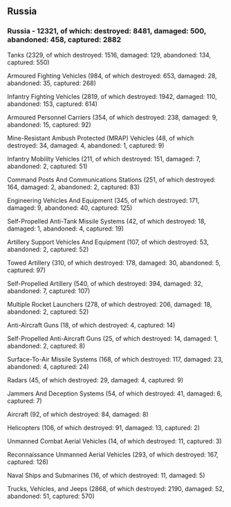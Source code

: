
 
 ## Russia
 
 ### Russia - 12321, of which: destroyed: 8481, damaged: 500, abandoned: 458, captured: 2882

 

 

 Tanks (2329, of which destroyed: 1516, damaged: 129, abandoned: 134, captured: 550)

 Armoured Fighting Vehicles (984, of which destroyed: 653, damaged: 28, abandoned: 35, captured: 268)

 Infantry Fighting Vehicles (2819, of which destroyed: 1942, damaged: 110, abandoned: 153, captured: 614)

 Armoured Personnel Carriers (354, of which destroyed: 238, damaged: 9, abandoned: 15, captured: 92)

 Mine-Resistant Ambush Protected (MRAP) Vehicles (48, of which destroyed: 34, damaged: 4, abandoned: 1, captured: 9)

 Infantry Mobility Vehicles (211, of which destroyed: 151, damaged: 7, abandoned: 2, captured: 51)

 Command Posts And Communications Stations (251, of which destroyed: 164, damaged: 2, abandoned: 2, captured: 83)

 Engineering Vehicles And Equipment (345, of which destroyed: 171, damaged: 9, abandoned: 40, captured: 125)

 Self-Propelled Anti-Tank Missile Systems (42, of which destroyed: 18, damaged: 1, abandoned: 4, captured: 19)

 Artillery Support Vehicles And Equipment (107, of which destroyed: 53, abandoned: 2, captured: 52)

 Towed Artillery (310, of which destroyed: 178, damaged: 30, abandoned: 5, captured: 97)

 Self-Propelled Artillery (540, of which destroyed: 394, damaged: 32, abandoned: 7, captured: 107)

 Multiple Rocket Launchers (278, of which destroyed: 206, damaged: 18, abandoned: 2, captured: 52)

 Anti-Aircraft Guns (18, of which destroyed: 4, captured: 14)

 Self-Propelled Anti-Aircraft Guns (25, of which destroyed: 14, damaged: 1, abandoned: 2, captured: 8)

 Surface-To-Air Missile Systems (168, of which destroyed: 117, damaged: 23, abandoned: 4, captured: 24)

 Radars (45, of which destroyed: 29, damaged: 4, captured: 9)

 Jammers And Deception Systems (54, of which destroyed: 41, damaged: 6, captured: 7)

 Aircraft (92, of which destroyed: 84, damaged: 8)

 Helicopters (106, of which destroyed: 91, damaged: 13, captured: 2)

 Unmanned Combat Aerial Vehicles (14, of which destroyed: 11, captured: 3)

 Reconnaissance Unmanned Aerial Vehicles (293, of which destroyed: 167, captured: 126)

 Naval Ships and Submarines (16, of which destroyed: 11, damaged: 5)

 Trucks, Vehicles, and Jeeps (2868, of which destroyed: 2190, damaged: 52, abandoned: 51, captured: 570)

